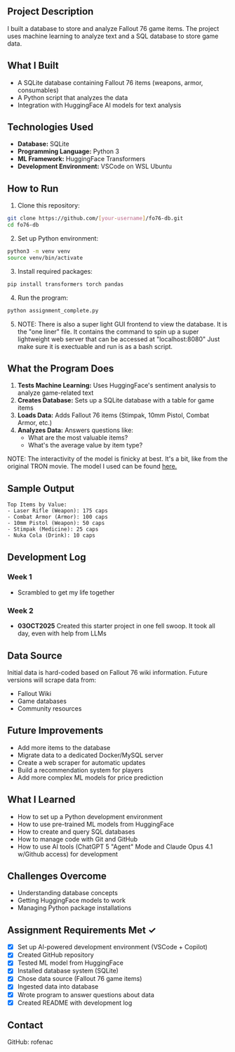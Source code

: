 ## Project Description
I built a database to store and analyze Fallout 76 game items. The project uses machine learning to analyze text and a SQL database to store game data.

## What I Built
- A SQLite database containing Fallout 76 items (weapons, armor, consumables)
- A Python script that analyzes the data
- Integration with HuggingFace AI models for text analysis

## Technologies Used
- **Database:** SQLite
- **Programming Language:** Python 3
- **ML Framework:** HuggingFace Transformers
- **Development Environment:** VSCode on WSL Ubuntu

## How to Run

1. Clone this repository:
```bash
git clone https://github.com/[your-username]/fo76-db.git
cd fo76-db
```

2. Set up Python environment:
```bash
python3 -m venv venv
source venv/bin/activate
```

3. Install required packages:
```bash
pip install transformers torch pandas
```

4. Run the program:
```bash
python assignment_complete.py
```

5. NOTE: There is also a super light GUI frontend to view the database. It is the "one liner" file. It contains the command to spin up a super lightweight web server that can be accessed at "localhost:8080" Just make sure it is exectuable and run is as a bash script.

## What the Program Does

1. **Tests Machine Learning:** Uses HuggingFace's sentiment analysis to analyze game-related text
2. **Creates Database:** Sets up a SQLite database with a table for game items
3. **Loads Data:** Adds Fallout 76 items (Stimpak, 10mm Pistol, Combat Armor, etc.)
4. **Analyzes Data:** Answers questions like:
   - What are the most valuable items?
   - What's the average value by item type?

NOTE: The interactivity of the model is finicky at best. It's a bit, like from the original TRON movie. The model I used can be found [here.](https://huggingface.co/distilbert/distilbert-base-uncased-finetuned-sst-2-english)

## Sample Output
```
Top Items by Value:
- Laser Rifle (Weapon): 175 caps
- Combat Armor (Armor): 100 caps
- 10mm Pistol (Weapon): 50 caps
- Stimpak (Medicine): 25 caps
- Nuka Cola (Drink): 10 caps
```

## Development Log

### Week 1
- Scrambled to get my life together

### Week 2
- **03OCT2025** Created this starter project in one fell swoop. It took all day, even with help from LLMs

## Data Source
Initial data is hard-coded based on Fallout 76 wiki information. Future versions will scrape data from:
- Fallout Wiki
- Game databases
- Community resources

## Future Improvements
- Add more items to the database
- Migrate data to a dedicated Docker/MySQL server
- Create a web scraper for automatic updates
- Build a recommendation system for players
- Add more complex ML models for price prediction

## What I Learned
- How to set up a Python development environment
- How to use pre-trained ML models from HuggingFace  
- How to create and query SQL databases
- How to manage code with Git and GitHub
- How to use AI tools (ChatGPT 5 "Agent" Mode and Claude Opus 4.1 w/Github access) for development

## Challenges Overcome
- Understanding database concepts
- Getting HuggingFace models to work
- Managing Python package installations

## Assignment Requirements Met ✓
- [x] Set up AI-powered development environment (VSCode + Copilot)
- [x] Created GitHub repository
- [x] Tested ML model from HuggingFace
- [x] Installed database system (SQLite)
- [x] Chose data source (Fallout 76 game items)
- [x] Ingested data into database
- [x] Wrote program to answer questions about data
- [x] Created README with development log

## Contact
GitHub: rofenac

